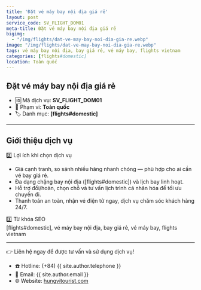 ```yaml
---
title: 'Đặt vé máy bay nội địa giá rẻ'
layout: post
service_code: SV_FLIGHT_DOM01
meta-title: Đặt vé máy bay nội địa giá rẻ
bigimg:
  - "/img/flights/dat-ve-may-bay-noi-dia-gia-re.webp"
image: "/img/flights/dat-ve-may-bay-noi-dia-gia-re.webp"
tags: vé máy bay nội địa, bay giá rẻ, vé máy bay, flights vietnam
categories: [flights#domestic]
location: Toàn quốc
---
```


## Đặt vé máy bay nội địa giá rẻ

- 🆔 Mã dịch vụ: **SV_FLIGHT_DOM01**
- 📍 Phạm vi: **Toàn quốc**
- 🏷️ Danh mục: **[flights#domestic]**

---

## Giới thiệu dịch vụ

2️⃣ Lợi ích khi chọn dịch vụ  
- Giá cạnh tranh, so sánh nhiều hãng nhanh chóng — phù hợp cho ai cần vé bay giá rẻ.  
- Đa dạng chặng bay nội địa ([flights#domestic]) và lịch bay linh hoạt.  
- Hỗ trợ đổi/hoàn, chọn chỗ và tư vấn lịch trình cá nhân hóa để tối ưu chuyến đi.  
- Thanh toán an toàn, nhận vé điện tử ngay, dịch vụ chăm sóc khách hàng 24/7.

3️⃣ Từ khóa SEO  
[flights#domestic], vé máy bay nội địa, bay giá rẻ, vé máy bay, flights vietnam

---

👉 Liên hệ ngay để được tư vấn và sử dụng dịch vụ!

- ☎️ Hotline: (+84) {{ site.author.telephone }}
- 📧 Email: {{ site.author.email }}
- 🌐 Website: [hungvitourist.com](https://hungvitourist.com)

